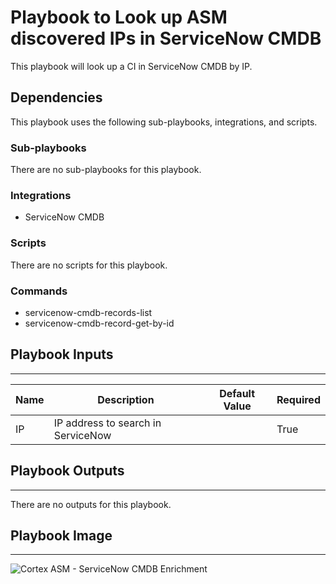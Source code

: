 # Playbook to Look up ASM discovered IPs in ServiceNow CMDB

This playbook will look up a CI in ServiceNow CMDB by IP.

## Dependencies
This playbook uses the following sub-playbooks, integrations, and scripts.

### Sub-playbooks
There are no sub-playbooks for this playbook.

### Integrations
* ServiceNow CMDB

### Scripts
There are no scripts for this playbook.

### Commands
* servicenow-cmdb-records-list
* servicenow-cmdb-record-get-by-id

## Playbook Inputs
---
| **Name** | **Description** | **Default Value** | **Required** |
| --- | --- | --- | --- |
| IP | IP address to search in ServiceNow | | True |

## Playbook Outputs
---
There are no outputs for this playbook.

## Playbook Image
---
![Cortex ASM - ServiceNow CMDB Enrichment](../../doc_files/Cortex_ASM_-_ServiceNow_CMDB_Enrichment.png)